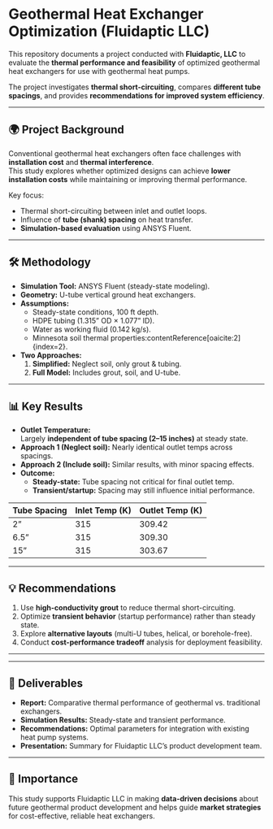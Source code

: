 # Geothermal Heat Exchanger Optimization (Fluidaptic LLC)

This repository documents a project conducted with **Fluidaptic, LLC** to evaluate the **thermal performance and feasibility** of optimized geothermal heat exchangers for use with geothermal heat pumps.  

The project investigates **thermal short-circuiting**, compares **different tube spacings**, and provides **recommendations for improved system efficiency**.

---

## 🌍 Project Background
Conventional geothermal heat exchangers often face challenges with **installation cost** and **thermal interference**.  
This study explores whether optimized designs can achieve **lower installation costs** while maintaining or improving thermal performance.

Key focus:
- Thermal short-circuiting between inlet and outlet loops.  
- Influence of **tube (shank) spacing** on heat transfer.  
- **Simulation-based evaluation** using ANSYS Fluent.  

---

## 🛠️ Methodology
- **Simulation Tool:** ANSYS Fluent (steady-state modeling).  
- **Geometry:** U-tube vertical ground heat exchangers.  
- **Assumptions:**  
  - Steady-state conditions, 100 ft depth.  
  - HDPE tubing (1.315” OD × 1.077” ID).  
  - Water as working fluid (0.142 kg/s).  
  - Minnesota soil thermal properties:contentReference[oaicite:2]{index=2}.  
- **Two Approaches:**  
  1. **Simplified:** Neglect soil, only grout & tubing.  
  2. **Full Model:** Includes grout, soil, and U-tube.  

---

## 📊 Key Results
- **Outlet Temperature:**  
  Largely **independent of tube spacing (2–15 inches)** at steady state.  
- **Approach 1 (Neglect soil):** Nearly identical outlet temps across spacings.  
- **Approach 2 (Include soil):** Similar results, with minor spacing effects.  
- **Outcome:**  
  - **Steady-state:** Tube spacing not critical for final outlet temp.  
  - **Transient/startup:** Spacing may still influence initial performance.  

| Tube Spacing | Inlet Temp (K) | Outlet Temp (K) |
|--------------|---------------|----------------|
| 2”           | 315           | 309.42         |
| 6.5”         | 315           | 309.30         |
| 15”          | 315           | 303.67         |

---

## 💡 Recommendations
1. Use **high-conductivity grout** to reduce thermal short-circuiting.  
2. Optimize **transient behavior** (startup performance) rather than steady state.  
3. Explore **alternative layouts** (multi-U tubes, helical, or borehole-free).  
4. Conduct **cost-performance tradeoff** analysis for deployment feasibility.  

---


---

## 🎯 Deliverables
- **Report:** Comparative thermal performance of geothermal vs. traditional exchangers.  
- **Simulation Results:** Steady-state and transient performance.  
- **Recommendations:** Optimal parameters for integration with existing heat pump systems.  
- **Presentation:** Summary for Fluidaptic LLC’s product development team.  

---

## 📌 Importance
This study supports Fluidaptic LLC in making **data-driven decisions** about future geothermal product development and helps guide **market strategies** for cost-effective, reliable heat exchangers.
